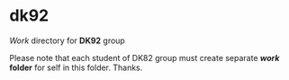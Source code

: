 # dk92
_Work_ directory for **DK92** group

Please note that each student of DK82 group must create separate **_work_ folder** for self in this folder.
Thanks.
